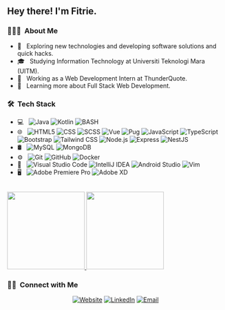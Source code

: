 <h2> Hey there! I'm Fitrie.</h2>

<h3> 👨🏻‍💻 &nbsp;About Me </h3>

- 🤔 &nbsp; Exploring new technologies and developing software solutions and quick hacks.
- 🎓 &nbsp; Studying Information Technology at Universiti Teknologi Mara (UITM).
- 💼 &nbsp; Working as a Web Development Intern at ThunderQuote.
- 🌱 &nbsp; Learning more about Full Stack Web Development.

<h3> 🛠 &nbsp;Tech Stack</h3>

- 💻 &nbsp;
  ![Java](https://img.shields.io/badge/-Java-333333?style=flat&logo=java)
  ![Kotlin](https://img.shields.io/badge/-Kotlin-333333?style=flat&logo=kotlin)
  ![BASH](https://img.shields.io/badge/-Bash-333333?style=flat&logo=ubuntu)
- 🌐 &nbsp;
  ![HTML5](https://img.shields.io/badge/-HTML5-333333?style=flat&logo=HTML5)
  ![CSS](https://img.shields.io/badge/-CSS-333333?style=flat&logo=CSS3&logoColor=1572B6)
  ![SCSS](https://img.shields.io/badge/-SASS-333333?style=flat&logo=sass)
  ![Vue](https://img.shields.io/badge/-Vue-333333?style=flat&logo=vue.js)
  ![Pug](https://img.shields.io/badge/-PUG-333333?style=flat&logo=pug)
  ![JavaScript](https://img.shields.io/badge/-JavaScript-333333?style=flat&logo=javascript)
  ![TypeScript](https://img.shields.io/badge/-TypeScript-333333?style=flat&logo=typescript)
  ![Bootstrap](https://img.shields.io/badge/-Bootstrap-333333?style=flat&logo=bootstrap&logoColor=563D7C)
  ![Tailwind CSS](https://img.shields.io/badge/-Tailwind%20CSS-333333?style=flat&logo=tailwindcss&logoColor)
  ![Node.js](https://img.shields.io/badge/-Node.js-333333?style=flat&logo=node.js)
  ![Express](https://img.shields.io/badge/-Express-333333?style=flat&logo=express)
  ![NestJS](https://img.shields.io/badge/-NestJS-333333?style=flat&logo=NestJS)
- 🛢 &nbsp;
  ![MySQL](https://img.shields.io/badge/-MySQL-333333?style=flat&logo=mysql)
  ![MongoDB](https://img.shields.io/badge/-MongoDB-333333?style=flat&logo=mongodb)
- ⚙️ &nbsp;
  ![Git](https://img.shields.io/badge/-Git-333333?style=flat&logo=git)
  ![GitHub](https://img.shields.io/badge/-GitHub-333333?style=flat&logo=github)
  ![Docker](https://img.shields.io/badge/-Docker-333333?style=flat&logo=docker)
- 🔧 &nbsp;
  ![Visual Studio Code](https://img.shields.io/badge/-Visual%20Studio%20Code-333333?style=flat&logo=visual-studio-code&logoColor=007ACC)
  ![IntelliJ IDEA](https://img.shields.io/badge/-IntelliJ-333333?style=flat&logo=intellij%20idea)
  ![Android Studio](https://img.shields.io/badge/-Android%20Studio-333333?style=flat&logo=android%20studio)
  ![Vim](https://img.shields.io/badge/-Vim-333333?style=flat&logo=vim)
- 🖥 &nbsp;
  ![Adobe Premiere Pro](https://img.shields.io/badge/-Adobe%20Premiere%20Pro-333333?style=flat&logo=adobe%20premiere%20pro)
  ![Adobe XD](https://img.shields.io/badge/-Adobe%20XD-333333?style=flat&logo=adobe%20xd)

<br/>

<a href="https://github.com/mfitrie">
  <img height="180em" src="https://github-readme-stats.vercel.app/api?username=mfitrie&theme=buefy&show_icons=true" />
  <img height="180em" src="https://github-readme-stats.vercel.app/api/top-langs/?username=mfitrie&theme=buefy&layout=compact" />
</a>

<br/>

<h3> 🤝🏻 &nbsp;Connect with Me </h3>

<p align="center">
<a href="https://fitdev.netlify.app/"><img alt="Website" src="https://img.shields.io/badge/Website-fitdev.netlify.app-blue?style=flat-square&logo=google-chrome"></a>
<a href="https://www.linkedin.com/in/muhammad-fitrie-a88472199/"><img alt="LinkedIn" src="https://img.shields.io/badge/LinkedIn-Muhammad%20Fitrie-blue?style=flat-square&logo=linkedin"></a>
<a href="mailto:mfitrie78@gmail.com"><img alt="Email" src="https://img.shields.io/badge/Email-mfitrie78@gmail.com-blue?style=flat-square&logo=gmail"></a>
</p>
